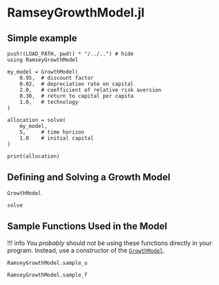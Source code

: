 # RamseyGrowthModel.jl

## Simple example

```@example
push!(LOAD_PATH, pwd() * "/../..") # hide
using RamseyGrowthModel

my_model = GrowthModel(
    0.95,  # discount factor
    0.02,  # depreciation rate on capital
    2.0,   # coefficient of relative risk aversion
    0.30,  # return to capital per capita
    1.0,   # technology
)

allocation = solve(
    my_model,
    5,     # time horizon
    1.0    # initial capital
)

print(allocation)
```

## Defining and Solving a Growth Model

```@docs
GrowthModel
```

```@docs
solve
```

## Sample Functions Used in the Model

!!! info
    You *probably* should not be using these functions directly in your program. Instead, use a constructor of the [`GrowthModel`](@ref).

```@docs
RamseyGrowthModel.sample_u
```

```@docs
RamseyGrowthModel.sample_f
```
